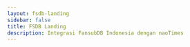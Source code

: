 ```yaml
---
layout: fsdb-landing
sidebar: false
title: FSDB Landing
description: Integrasi FansubDB Indonesia dengan naoTimes
---
```

